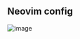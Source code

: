 ## Neovim config

![image](https://github.com/user-attachments/assets/1f45bab0-968c-4b6a-9c30-4f2ea3748955)
